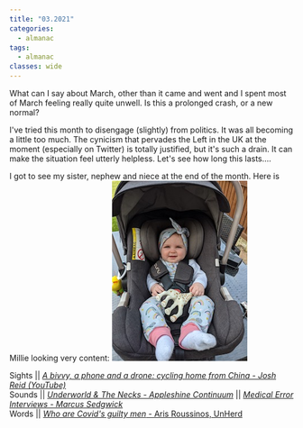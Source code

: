 ```yaml
---
title: "03.2021"
categories:
  - almanac
tags:
  - almanac
classes: wide
---
```


What can I say about March, other than it came and went and I spent most of March feeling really quite unwell. Is this a prolonged crash, or a new normal?

I've tried this month to disengage (slightly) from politics. It was all becoming a little too much. The cynicism that pervades the Left in the UK at the moment (especially on Twitter) is totally justified, but it's such a drain. It can make the situation feel utterly helpless. Let's see how long this lasts....

I got to see my sister, nephew and niece at the end of the month. Here is Millie looking very content:
![Millie](/assets/images/millie.jpg "Millie")

Sights || [_A bivvy, a phone and a drone: cycling home from China - Josh Reid (YouTube)_](https://www.youtube.com/watch?v=Mmdxs_0yYwc)    
Sounds || [_Underworld & The Necks - Appleshine Continuum_](https://open.spotify.com/album/0wIOm85glyEHq9UchgXvgJ?si=ywsxMI5aRNudCi75wS1OPA) || [_Medical Error Interviews - Marcus Sedgwick_](https://medicalerrorinterviews.podbean.com/e/marcus-sedgewick-author-of-all-in-your-head-what-happens-when-your-doctor-doesn-t-believe-you/)  
Words || [_Who are Covid's guilty men_ - Aris Roussinos, UnHerd](https://unherd.com/2021/01/who-are-covids-guilty-men/)     
